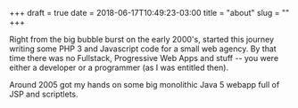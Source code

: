 +++ 
draft = true
date = 2018-06-17T10:49:23-03:00
title = "about"
slug = "" 
+++

Right from the big bubble burst on the early 2000's, started this journey writing some PHP 3 and Javascript code for a small web agency. By that time there was no Fullstack, Progressive Web Apps and stuff -- you were either a developer or a programmer (as I was entitled then).

Around 2005 got my hands on some big monolithic Java 5 webapp full of JSP and scriptlets.
